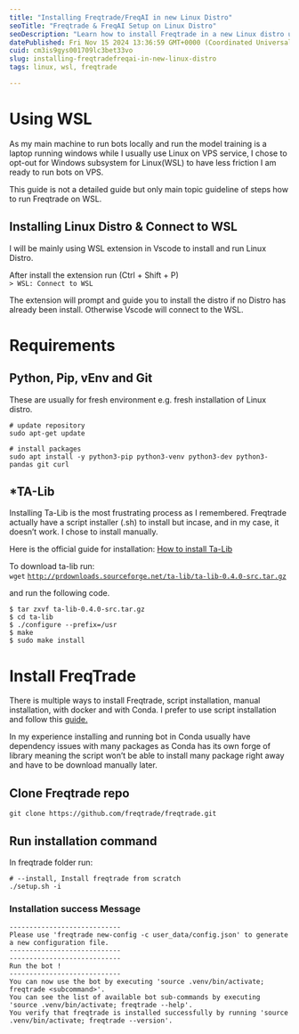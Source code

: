 ```yaml
---
title: "Installing Freqtrade/FreqAI in new Linux Distro"
seoTitle: "Freqtrade & FreqAI Setup on Linux Distro"
seoDescription: "Learn how to install Freqtrade in a new Linux distro using WSL, including overcoming dependencies and setting up Python and TA-Lib"
datePublished: Fri Nov 15 2024 13:36:59 GMT+0000 (Coordinated Universal Time)
cuid: cm3is9gys001709lc3bet33vo
slug: installing-freqtradefreqai-in-new-linux-distro
tags: linux, wsl, freqtrade

---
```


# Using WSL

As my main machine to run bots locally and run the model training is a laptop running windows while I usually use Linux on VPS service, I chose to opt-out for Windows subsystem for Linux(WSL) to have less friction I am ready to run bots on VPS.

This guide is not a detailed guide but only main topic guideline of steps how to run Freqtrade on WSL.

## Installing Linux Distro & Connect to WSL

I will be mainly using WSL extension in Vscode to install and run Linux Distro.

After install the extension run (Ctrl + Shift + P)  
`> WSL: Connect to WSL`

The extension will prompt and guide you to install the distro if no Distro has already been install. Otherwise Vscode will connect to the WSL.

# Requirements

## Python, Pip, vEnv and Git

These are usually for fresh environment e.g. fresh installation of Linux distro.

```plaintext
# update repository
sudo apt-get update

# install packages
sudo apt install -y python3-pip python3-venv python3-dev python3-pandas git curl
```

## \*TA-Lib

Installing Ta-Lib is the most frustrating process as I remembered. Freqtrade actually have a script installer (.sh) to install but incase, and in my case, it doesn’t work. I chose to install manually.

Here is the official guide for installation: [How to install Ta-Lib](https://ta-lib.github.io/ta-lib-python/install.html)

To download ta-lib run:  
`wget` [`http://prdownloads.sourceforge.net/ta-lib/ta-lib-0.4.0-src.tar.gz`](http://prdownloads.sourceforge.net/ta-lib/ta-lib-0.4.0-src.tar.gz)

and run the following code.

```plaintext
$ tar zxvf ta-lib-0.4.0-src.tar.gz
$ cd ta-lib
$ ./configure --prefix=/usr
$ make
$ sudo make install
```

# Install FreqTrade

There is multiple ways to install Freqtrade, script installation, manual installation, with docker and with Conda. I prefer to use script installation and follow this [guide.](https://www.freqtrade.io/en/stable/installation/#script-installation)

In my experience installing and running bot in Conda usually have dependency issues with many packages as Conda has its own forge of library meaning the script won’t be able to install many package right away and have to be download manually later.

## Clone Freqtrade repo

```plaintext
git clone https://github.com/freqtrade/freqtrade.git
```

## Run installation command

In freqtrade folder run:

```plaintext
# --install, Install freqtrade from scratch
./setup.sh -i
```

### Installation success Message

```plaintext
----------------------------
Please use 'freqtrade new-config -c user_data/config.json' to generate a new configuration file.
----------------------------
----------------------------
Run the bot !
----------------------------
You can now use the bot by executing 'source .venv/bin/activate; freqtrade <subcommand>'.
You can see the list of available bot sub-commands by executing 'source .venv/bin/activate; freqtrade --help'.
You verify that freqtrade is installed successfully by running 'source .venv/bin/activate; freqtrade --version'.
```